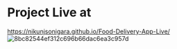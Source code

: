 # Project Live at
https://nikunjsonigara.github.io/Food-Delivery-App-Live/
![8bc82544ef312c696b66dac6ea3c957d](https://github.com/NikunjSonigara/Food-Delivery-App-Live/assets/106422654/0f56cb54-7037-409b-a572-ed090d6d3270)

